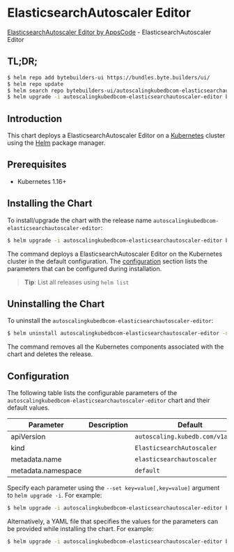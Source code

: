 # ElasticsearchAutoscaler Editor

[ElasticsearchAutoscaler Editor by AppsCode](https://byte.builders) - ElasticsearchAutoscaler Editor

## TL;DR;

```bash
$ helm repo add bytebuilders-ui https://bundles.byte.builders/ui/
$ helm repo update
$ helm search repo bytebuilders-ui/autoscalingkubedbcom-elasticsearchautoscaler-editor --version=v0.4.12
$ helm upgrade -i autoscalingkubedbcom-elasticsearchautoscaler-editor bytebuilders-ui/autoscalingkubedbcom-elasticsearchautoscaler-editor -n default --create-namespace --version=v0.4.12
```

## Introduction

This chart deploys a ElasticsearchAutoscaler Editor on a [Kubernetes](http://kubernetes.io) cluster using the [Helm](https://helm.sh) package manager.

## Prerequisites

- Kubernetes 1.16+

## Installing the Chart

To install/upgrade the chart with the release name `autoscalingkubedbcom-elasticsearchautoscaler-editor`:

```bash
$ helm upgrade -i autoscalingkubedbcom-elasticsearchautoscaler-editor bytebuilders-ui/autoscalingkubedbcom-elasticsearchautoscaler-editor -n default --create-namespace --version=v0.4.12
```

The command deploys a ElasticsearchAutoscaler Editor on the Kubernetes cluster in the default configuration. The [configuration](#configuration) section lists the parameters that can be configured during installation.

> **Tip**: List all releases using `helm list`

## Uninstalling the Chart

To uninstall the `autoscalingkubedbcom-elasticsearchautoscaler-editor`:

```bash
$ helm uninstall autoscalingkubedbcom-elasticsearchautoscaler-editor -n default
```

The command removes all the Kubernetes components associated with the chart and deletes the release.

## Configuration

The following table lists the configurable parameters of the `autoscalingkubedbcom-elasticsearchautoscaler-editor` chart and their default values.

|     Parameter      | Description |                   Default                    |
|--------------------|-------------|----------------------------------------------|
| apiVersion         |             | <code>autoscaling.kubedb.com/v1alpha1</code> |
| kind               |             | <code>ElasticsearchAutoscaler</code>         |
| metadata.name      |             | <code>elasticsearchautoscaler</code>         |
| metadata.namespace |             | <code>default</code>                         |


Specify each parameter using the `--set key=value[,key=value]` argument to `helm upgrade -i`. For example:

```bash
$ helm upgrade -i autoscalingkubedbcom-elasticsearchautoscaler-editor bytebuilders-ui/autoscalingkubedbcom-elasticsearchautoscaler-editor -n default --create-namespace --version=v0.4.12 --set apiVersion=autoscaling.kubedb.com/v1alpha1
```

Alternatively, a YAML file that specifies the values for the parameters can be provided while
installing the chart. For example:

```bash
$ helm upgrade -i autoscalingkubedbcom-elasticsearchautoscaler-editor bytebuilders-ui/autoscalingkubedbcom-elasticsearchautoscaler-editor -n default --create-namespace --version=v0.4.12 --values values.yaml
```

